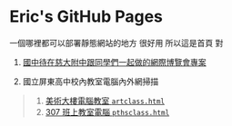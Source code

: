 # Eric's GitHub Pages

一個哪裡都可以部署靜態網站的地方 
很好用 所以這是首頁 對

1. [國中待在慈大附中跟同學們一起做的網際博覽會專案](https://ericchangowo.github.io/TCSHTSN/narrative.htm)
  
2. 國立屏東高中校內教室電腦內外網掃描
  
  > 1. [美術大樓電腦教室 `artclass.html`](https://ericchangowo.github.io/artclass.html)
  > 2. [307 班上教室電腦 `pthsclass.html`](https://ericchangowo.github.io/pthsclass.html)
